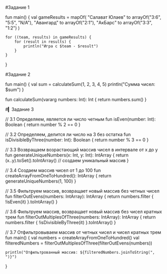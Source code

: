 
#Задание 1

fun main() {
    val gameResults = mapOf(
        "Салават Юлаев" to arrayOf("3:6", "5:5", "N/A"),
        "Авангард" to arrayOf("2:1"),
        "АкБарс" to arrayOf("3:3", "1:2")
    )

    for ((team, results) in gameResults) {
        for (result in results) {
            println("Игра с $team - $result")
        }
    }
}


#Задание 2

fun main() {
    val sum = calculateSum(1, 2, 3, 4, 5)
    println("Сумма чисел: $sum")
}

fun calculateSum(vararg numbers: Int): Int {
    return numbers.sum()
}


#▎Задание 3

// 3.1 Определяем, является ли число четным
fun isEven(number: Int): Boolean {
    return number % 2 == 0
}

// 3.2 Определяем, делится ли число на 3 без остатка
fun isDivisibleByThree(number: Int): Boolean {
    return number % 3 == 0
}

// 3.3 Возвращаем возрастающий массив чисел в интервале от x до y
fun generateUniqueNumbers(x: Int, y: Int): IntArray {
    return (x..y).toSet().toIntArray() // создаем уникальный массив
}

// 3.4 Создаем массив чисел от 1 до 100
fun createArrayFromOneToHundred(): IntArray {
    return generateUniqueNumbers(1, 100)
}

// 3.5 Фильтруем массив, возвращает новый массив без четных чисел
fun filterOutEvens(numbers: IntArray): IntArray {
    return numbers.filter { !isEven(it) }.toIntArray()
}

// 3.6 Фильтруем массив, возвращает новый массив без чисел кратных трем
fun filterOutMultiplesOfThree(numbers: IntArray): IntArray {
    return numbers.filter { !isDivisibleByThree(it) }.toIntArray()
}

// 3.7 Отфильтровываем массив от четных чисел и чисел кратных трем
fun main() {
    val numbers = createArrayFromOneToHundred()
    val filteredNumbers = filterOutMultiplesOfThree(filterOutEvens(numbers))

    println("Отфильтрованный массив: ${filteredNumbers.joinToString(", ")}")
}


